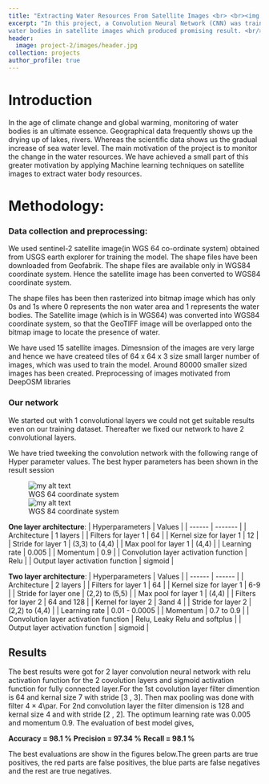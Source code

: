 ```yaml
---
title: "Extracting Water Resources From Satellite Images <br> <br><img src='/images/project-2/images/teaser.jpg'>"
excerpt: "In this project, a Convolution Neural Network (CNN) was trained to detect
water bodies in satellite images which produced promising result. <br/><img src='/images/header.jpg'>"
header:
  image: project-2/images/header.jpg
collection: projects
author_profile: true
---
```



# Introduction
In the age of climate change and global warming, monitoring of water bodies is an ultimate essence. Geographical data frequently shows up the drying up of lakes, rivers. Whereas the scientific data shows us the gradual increase of sea water level. The main motivation of the project is to monitor the change in the water resources. We have achieved a small part of this greater motivation by applying Machine learning techniques on satellite images to extract water body resources.

# Methodology:

### Data collection and preprocessing:

 We used sentinel-2 satellite image(in WGS 64 co-ordinate system) obtained from USGS earth explorer for training the model. The shape files have been downloaded from Geofabrik. The shape files are available only in WGS84 coordinate system. Hence the satellite image has been converted to WGS84 coordinate system.

 The shape files has been then rasterized into bitmap image which has only 0s and 1s where 0 represents the non water area and 1 represents the water bodies.
The Satellite image (which is in WGS64) was converted into WGS84 coordinate system, so that the GeoTIFF image will be overlapped onto the bitmap image to locate the presence of water.

We have used 15 satellite images. Dimesnsion of the images are very large and hence we have createed tiles of 64 x 64 x 3 size small larger number of images, which was used to train the model. Around 80000 smaller sized images has been created. Preprocessing of images motivated from DeepOSM libraries

### Our network
We started out with 1 convolutional layers we could not get suitable results even on our training dataset. Thereafter we fixed our network to have 2 convolutional layers.

We have tried tweeking the convolution network with the following range of Hyper parameter values. The best hyper parameters  has been shown in the result session


<figure>
  <img src="{{site.url}}/images/project-2/images/sat1.jpg" alt="my alt text"/>
  <figcaption>WGS 64 coordinate system</figcaption>

  <img src="{{site.url}}/images/project-2/images/2.jpg" alt="my alt text"/>
  <figcaption>WGS 84 coordinate system</figcaption>
</figure>


**One layer architecture**:
 | Hyperparameters |  Values |
 | ------ | ------- |
  | Architecture  |  1 layers |
 | Filters for layer 1  |  64 |
 | Kernel size for layer 1  |  12 |
 | Stride for layer 1  |  (3,3) to (4,4) |
 | Max pool for layer 1  |  (4,4) |
 | Learning rate  |  0.005  |
 | Momentum  |  0.9  |
 | Convolution layer activation function  |  Relu  |
 | Output layer activation function  |  sigmoid |


**Two layer architecture**:
 | Hyperparameters | Values |
 | ------ | ------ |
  | Architecture  |  2 layers |
 | Filters for layer 1  |  64 |
 | Kernel size for layer 1  |  6-9 |
 | Stride for layer one  |  (2,2) to (5,5) |
 | Max pool for layer 1  |  (4,4) |
 | Filters for layer 2  |  64 and 128 |
 | Kernel for layer 2 |  3and 4 |
 | Stride for layer 2 |  (2,2) to (4,4) |
 | Learning rate |  0.01 - 0.0005  |
 | Momentum |  0.7 to 0.9  |
 | Convolution layer activation function |  Relu, Leaky Relu and softplus  |
 | Output layer activation function |  sigmoid |

## Results

The best results were got for 2 layer convolution neural network with  relu activation function for the 2 covolution layers and sigmoid activation function for fully connected layer.For the 1st covolution layer  filter dimention is 64 and kernal size 7   with stride [3 , 3]. Then max pooling was done with filter $4 \times 4$\par. For 2nd convolution layer the filter dimension is 128 and kernal size 4 and with stride
[2 , 2]. The optimum learning rate was 0.005 and momentum 0.9. The evaluation of best model gives,

**Accuracy = 98.1 %**
**Precision = 97.34 %**
**Recall = 98.1 %**

The best evaluations are show in the figures below.The green parts are true positives, the red parts are false positives, the blue parts are false negatives and the rest are true negatives.

